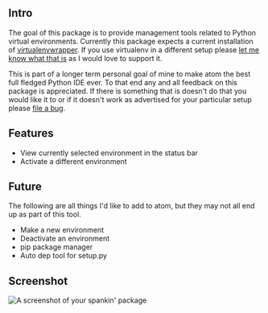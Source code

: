 ## Intro

The goal of this package is to provide management tools related to Python
virtual environments. Currently this package expects a current installation of
[virtualenvwrapper](https://pypi.python.org/pypi/virtualenvwrapper). If you use
virtualenv in a different setup please
[let me know what that is](https://github.com/jhutchins/virtualenv/issues/new)
as I would love to support it.

This is part of a longer term personal goal of mine to make
atom the best full fledged Python IDE ever. To that end any and all feedback on
this package is appreciated. If there is something that is doesn't do that you
would like it to or if it doesn't work as advertised for your particular setup
please
[file a bug](https://github.com/jhutchins/virtualenv/issues/new).

## Features

* View currently selected environment in the status bar
* Activate a different environment

## Future

The following are all things I'd like to add to atom, but they may not all end
up as part of this tool.

* Make a new environment
* Deactivate an environment
* pip package manager
* Auto dep tool for setup.py

## Screenshot

![A screenshot of your spankin' package](https://github.com/jhutchins/virtualenv/raw/master/screenshot.png)
